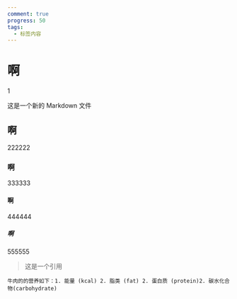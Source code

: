 ```yaml
---
comment: true
progress: 50
tags:
  - 标签内容
---
```

# 啊
1

这是一个新的 Markdown 文件
## 啊
222222
### 啊
333333
#### 啊
444444
##### 啊
555555

> 这是一个引用

`牛肉的的营养如下：1. 能量 (kcal) 2. 脂类 (fat) 2. 蛋白质 (protein)2. 碳水化合物(carbohydrate) `
